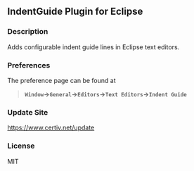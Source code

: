## IndentGuide Plugin for Eclipse

### Description

Adds configurable indent guide lines in Eclipse text editors.

### Preferences

The preference page can be found at 

> **`Window`&rarr;`General`&rarr;`Editors`&rarr;`Text Editors`&rarr;`Indent Guide`**

### Update Site

https://www.certiv.net/update

### License

MIT
